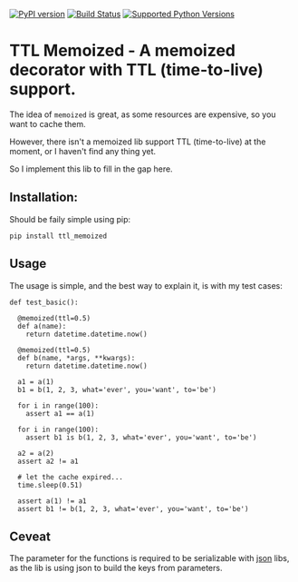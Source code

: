 [![PyPI version](https://badge.fury.io/py/ttl_memoized.svg)](https://badge.fury.io/py/ttl_memoized)
[![Build Status](https://travis-ci.org/tly1980/ttl_memoized.svg?branch=master)](https://travis-ci.org/tly1980/ttl_memoized)
[![Supported Python Versions](ttps://img.shields.io/badge/python-2.6%2C%202.7%2C%203.3%2C%203.4%2C%203.5%2C%203.6-blue.svg)](https://travis-ci.org/tly1980/ttl_memoized)

# TTL Memoized - A memoized decorator with TTL (time-to-live) support.

The idea of `memoized` is great, as some resources are expensive, so you want to cache them.

However, there isn't a memoized lib support TTL (time-to-live)  at the moment, or I haven't find any thing yet.

So I implement this lib to fill in the gap here.

## Installation:

Should be faily simple using pip:

```
pip install ttl_memoized
```

## Usage


The usage is simple, and the best way to explain it, is with my test cases:

```
def test_basic():

  @memoized(ttl=0.5)
  def a(name):
    return datetime.datetime.now()

  @memoized(ttl=0.5)
  def b(name, *args, **kwargs):
    return datetime.datetime.now()

  a1 = a(1)
  b1 = b(1, 2, 3, what='ever', you='want', to='be')

  for i in range(100):
    assert a1 == a(1)

  for i in range(100):
    assert b1 is b(1, 2, 3, what='ever', you='want', to='be')

  a2 = a(2)
  assert a2 != a1

  # let the cache expired...
  time.sleep(0.51)

  assert a(1) != a1
  assert b1 != b(1, 2, 3, what='ever', you='want', to='be')

```

## Ceveat

The parameter for the functions is required to be serializable with [json](https://docs.python.org/2/library/json.html) libs, as the lib is using json to build the keys from parameters.

